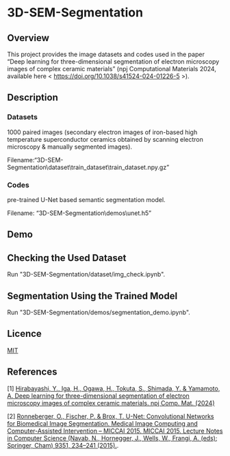 # 3D-SEM-Segmentation

## Overview
This project provides the image datasets and codes used in the paper “Deep
learning for three-dimensional segmentation of electron microscopy images of
complex ceramic materials” (npj Computational Materials 2024, available here &lt;
https://doi.org/10.1038/s41524-024-01226-5 &gt;).

## Description

### Datasets
1000 paired images (secondary electron images of iron-based high temperature superconductor ceramics obtained by scanning electron microscopy & manually segmented images).

Filename:“3D-SEM-Segmentation\dataset\train_dataset\train_dataset.npy.gz”

### Codes
pre-trained U-Net based semantic segmentation model.

Filename: “3D-SEM-Segmentation\demos\unet.h5”

## Demo

## Checking the Used Dataset
Run "3D-SEM-Segmentation/dataset/img_check.ipynb".

## Segmentation Using the Trained Model
Run "3D-SEM-Segmentation/demos/segmentation_demo.ipynb".

## Licence

[MIT](https://github.com/YamamotoLaboratory/3D-SEM-Segmentation/blob/main/LICENSE)

## References

[1] [Hirabayashi, Y., Iga, H., Ogawa, H., Tokuta, S., Shimada, Y. &amp; Yamamoto, A.
Deep learning for three-dimensional segmentation of electron microscopy
images of complex ceramic materials. npj Comp. Mat. (2024)](
https://doi.org/10.1038/s41524-024-01226-5)

[2] [Ronneberger, O., Fischer, P. & Brox, T. U-Net: Convolutional Networks for Biomedical Image
Segmentation. Medical Image Computing and Computer-Assisted Intervention – MICCAI 2015.
MICCAI 2015. Lecture Notes in Computer Science (Navab, N., Hornegger, J., Wells, W., Frangi, A.
(eds); Springer, Cham) 9351, 234–241 (2015).](https://doi.org/10.1007/978-3-319-24574-4_28).